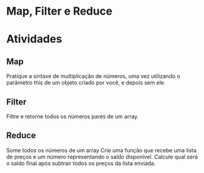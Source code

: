# Map, Filter e Reduce

# Atividades
## Map
Pratique a sintaxe de multiplicação de números, uma vez utilizando o parâmetro this de um objeto criado por você, e depois sem ele.

## Filter
Filtre e retorne todos os números pares de um array.

## Reduce
Some todos os números de um array
Crie uma função que recebe uma lista de preços e um número representando o saldo disponível. Calcule qual será o saldo final após subtrair todos os preços da lista enviada.